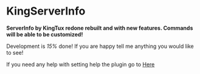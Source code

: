 # KingServerInfo

**ServerInfo by KingTux redone rebuilt and with new features.
Commands will be able to be customized!**

Development is _15%_ done! If you are happy tell me anything you would like to see!

If you need any help with setting help the plugin go to [Here](help)

